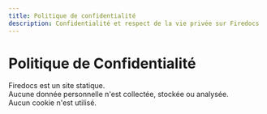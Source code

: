 ```yaml
---
title: Politique de confidentialité
description: Confidentialité et respect de la vie privée sur Firedocs
---
```


# Politique de Confidentialité

Firedocs est un site statique.  
Aucune donnée personnelle n'est collectée, stockée ou analysée.  
Aucun cookie n'est utilisé.
